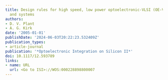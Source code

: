 ```yaml
---
title: Design rules for high speed, low power optoelectronic-VLSI (OE-VLSI) circuits
  and systems
authors:
- D. V. Plant
- A. G. Kirk
date: '2005-01-01'
publishDate: '2024-06-03T20:22:23.532409Z'
publication_types:
- article-journal
publication: '*Optoelectronic Integration on Silicon II*'
doi: 10.1117/12.593789
links:
- name: URL
  url: <Go to ISI>://WOS:000228898800007
---
```

